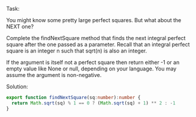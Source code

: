 Task:

You might know some pretty large perfect squares. But what about the NEXT one?

Complete the findNextSquare method that finds the next integral perfect square after the one passed as a parameter. Recall that an integral perfect square is an integer n such that sqrt(n) is also an integer.

If the argument is itself not a perfect square then return either -1 or an empty value like None or null, depending on your language. You may assume the argument is non-negative.



Solution:

```ts
export function findNextSquare(sq:number):number {
  return Math.sqrt(sq) % 1 == 0 ? (Math.sqrt(sq) + 1) ** 2 : -1
}
